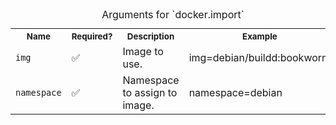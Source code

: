 <table class=docutils-wrap align=center width=95%>
   <caption>Arguments for `docker.import`</caption>
    <tr>
    <th><small>Name</small></th>
      <th><small>Required?</small></th>
      <th><small>Description</small></th>
      <th><small>Example</small></th>
    </tr>
    <tr>
        <td><code>img</code></td>
        <td>✅</td>
        <td class=wrap>
            Image to use.
        </td>
        <td>img=debian/buildd:bookworm</td>
    </tr>
    <tr>
        <td><code>namespace</code></td>
        <td>✅</td>
        <td class=wrap>
            Namespace to assign to image.
        </td>
        <td>namespace=debian</td>
    </tr>
</table>